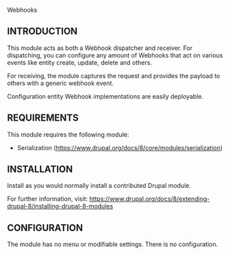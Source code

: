 Webhooks

INTRODUCTION
------------

This module acts as both a Webhook dispatcher and receiver. For dispatching,
you can configure any amount of Webhooks that act on various events like entity
create, update, delete and others.

For receiving, the module captures the request and provides the payload to
others with a generic webhook event.

Configuration entity Webhook implementations are easily deployable.

REQUIREMENTS
------------

This module requires the following module:

 * Serialization (https://www.drupal.org/docs/8/core/modules/serialization)

INSTALLATION
------------

Install as you would normally install a contributed Drupal module.

For further information, visit:
 https://www.drupal.org/docs/8/extending-drupal-8/installing-drupal-8-modules

CONFIGURATION
-------------

The module has no menu or modifiable settings. There is no configuration.
